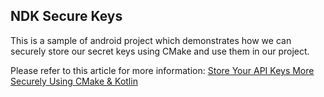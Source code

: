 ## NDK Secure Keys

This is a sample of android project which demonstrates how we can securely store our secret keys using CMake and use them in our project.

Please refer to this article for more information: [Store Your API Keys More Securely Using CMake & Kotlin](https://www.codementor.io/blog/kotlin-apikeys-7o0g54qk5b)

